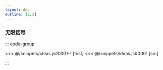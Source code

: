 ```yaml
---
layout: doc
outline: [2,3]
---
```


### 无限括号

::: code-group

<<< @/snippets/ideas.js#0001-1 [test]
<<< @/snippets/ideas.js#0001 [src]

:::